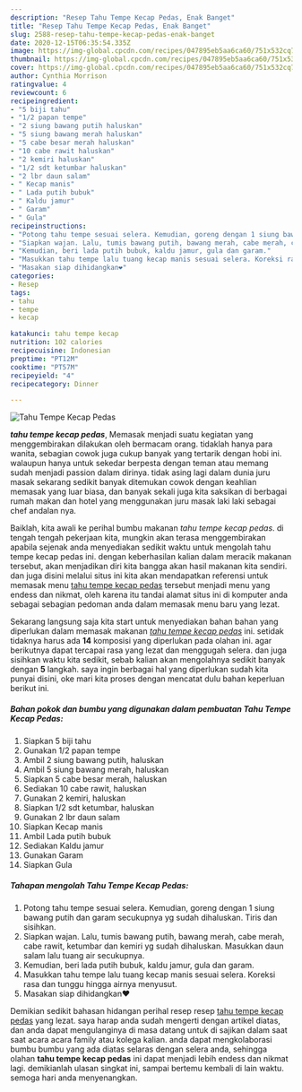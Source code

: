 ```yaml
---
description: "Resep Tahu Tempe Kecap Pedas, Enak Banget"
title: "Resep Tahu Tempe Kecap Pedas, Enak Banget"
slug: 2588-resep-tahu-tempe-kecap-pedas-enak-banget
date: 2020-12-15T06:35:54.335Z
image: https://img-global.cpcdn.com/recipes/047895eb5aa6ca60/751x532cq70/tahu-tempe-kecap-pedas-foto-resep-utama.jpg
thumbnail: https://img-global.cpcdn.com/recipes/047895eb5aa6ca60/751x532cq70/tahu-tempe-kecap-pedas-foto-resep-utama.jpg
cover: https://img-global.cpcdn.com/recipes/047895eb5aa6ca60/751x532cq70/tahu-tempe-kecap-pedas-foto-resep-utama.jpg
author: Cynthia Morrison
ratingvalue: 4
reviewcount: 6
recipeingredient:
- "5 biji tahu"
- "1/2 papan tempe"
- "2 siung bawang putih haluskan"
- "5 siung bawang merah haluskan"
- "5 cabe besar merah haluskan"
- "10 cabe rawit haluskan"
- "2 kemiri haluskan"
- "1/2 sdt ketumbar haluskan"
- "2 lbr daun salam"
- " Kecap manis"
- " Lada putih bubuk"
- " Kaldu jamur"
- " Garam"
- " Gula"
recipeinstructions:
- "Potong tahu tempe sesuai selera. Kemudian, goreng dengan 1 siung bawang putih dan garam secukupnya yg sudah dihaluskan. Tiris dan sisihkan."
- "Siapkan wajan. Lalu, tumis bawang putih, bawang merah, cabe merah, cabe rawit, ketumbar dan kemiri yg sudah dihaluskan. Masukkan daun salam lalu tuang air secukupnya."
- "Kemudian, beri lada putih bubuk, kaldu jamur, gula dan garam."
- "Masukkan tahu tempe lalu tuang kecap manis sesuai selera. Koreksi rasa dan tunggu hingga airnya menyusut."
- "Masakan siap dihidangkan❤"
categories:
- Resep
tags:
- tahu
- tempe
- kecap

katakunci: tahu tempe kecap 
nutrition: 102 calories
recipecuisine: Indonesian
preptime: "PT12M"
cooktime: "PT57M"
recipeyield: "4"
recipecategory: Dinner

---
```



![Tahu Tempe Kecap Pedas](https://img-global.cpcdn.com/recipes/047895eb5aa6ca60/751x532cq70/tahu-tempe-kecap-pedas-foto-resep-utama.jpg)

<b><i>tahu tempe kecap pedas</i></b>, Memasak menjadi suatu kegiatan yang menggembirakan dilakukan oleh bermacam orang. tidaklah hanya para wanita, sebagian cowok juga cukup banyak yang tertarik dengan hobi ini. walaupun hanya untuk sekedar berpesta dengan teman atau memang sudah menjadi passion dalam dirinya. tidak asing lagi dalam dunia juru masak sekarang sedikit banyak ditemukan cowok dengan keahlian memasak yang luar biasa, dan banyak sekali juga kita saksikan di berbagai rumah makan dan hotel yang menggunakan juru masak laki laki sebagai chef andalan nya.

Baiklah, kita awali ke perihal bumbu makanan <i>tahu tempe kecap pedas</i>. di tengah tengah pekerjaan kita, mungkin akan terasa menggembirakan apabila sejenak anda menyediakan sedikit waktu untuk mengolah tahu tempe kecap pedas ini. dengan keberhasilan kalian dalam meracik makanan tersebut, akan menjadikan diri kita bangga akan hasil makanan kita sendiri. dan juga disini melalui situs ini kita akan mendapatkan referensi untuk memasak menu <u>tahu tempe kecap pedas</u> tersebut menjadi menu yang endess dan nikmat, oleh karena itu tandai alamat situs ini di komputer anda sebagai sebagian pedoman anda dalam memasak menu baru yang lezat.




Sekarang langsung saja kita start untuk menyediakan bahan bahan yang diperlukan dalam memasak makanan <u><i>tahu tempe kecap pedas</i></u> ini. setidak tidaknya harus ada <b>14</b> komposisi yang diperlukan pada olahan ini. agar berikutnya dapat tercapai rasa yang lezat dan menggugah selera. dan juga sisihkan waktu kita sedikit, sebab kalian akan mengolahnya sedikit banyak dengan <b>5</b> langkah. saya ingin berbagai hal yang diperlukan sudah kita punyai disini, oke mari kita proses dengan mencatat dulu bahan keperluan berikut ini.

<!--inarticleads1-->

##### Bahan pokok dan bumbu yang digunakan dalam pembuatan Tahu Tempe Kecap Pedas:

1. Siapkan 5 biji tahu
1. Gunakan 1/2 papan tempe
1. Ambil 2 siung bawang putih, haluskan
1. Ambil 5 siung bawang merah, haluskan
1. Siapkan 5 cabe besar merah, haluskan
1. Sediakan 10 cabe rawit, haluskan
1. Gunakan 2 kemiri, haluskan
1. Siapkan 1/2 sdt ketumbar, haluskan
1. Gunakan 2 lbr daun salam
1. Siapkan  Kecap manis
1. Ambil  Lada putih bubuk
1. Sediakan  Kaldu jamur
1. Gunakan  Garam
1. Siapkan  Gula




<!--inarticleads2-->

##### Tahapan mengolah Tahu Tempe Kecap Pedas:

1. Potong tahu tempe sesuai selera. Kemudian, goreng dengan 1 siung bawang putih dan garam secukupnya yg sudah dihaluskan. Tiris dan sisihkan.
1. Siapkan wajan. Lalu, tumis bawang putih, bawang merah, cabe merah, cabe rawit, ketumbar dan kemiri yg sudah dihaluskan. Masukkan daun salam lalu tuang air secukupnya.
1. Kemudian, beri lada putih bubuk, kaldu jamur, gula dan garam.
1. Masukkan tahu tempe lalu tuang kecap manis sesuai selera. Koreksi rasa dan tunggu hingga airnya menyusut.
1. Masakan siap dihidangkan❤




Demikian sedikit bahasan hidangan perihal resep resep <u>tahu tempe kecap pedas</u> yang lezat. saya harap anda sudah mengerti dengan artikel diatas, dan anda dapat mengulanginya di masa datang untuk di sajikan dalam saat saat acara acara family atau kolega kalian. anda dapat mengkolaborasi bumbu bumbu yang ada diatas selaras dengan selera anda, sehingga olahan <b>tahu tempe kecap pedas</b> ini dapat menjadi lebih endess dan nikmat lagi. demikianlah ulasan singkat ini, sampai bertemu kembali di lain waktu. semoga hari anda menyenangkan.
